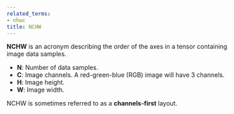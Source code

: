 ```yaml
---
related_terms:
- nhwc
title: NCHW
---
```


**NCHW** is an acronym describing the order of the axes in a tensor containing image data samples.

* **N**: Number of data samples.
* **C**: Image channels. A red-green-blue (RGB) image will have 3 channels.
* **H**: Image height.
* **W**: Image width.

NCHW is sometimes referred to as a **channels-first** layout.

